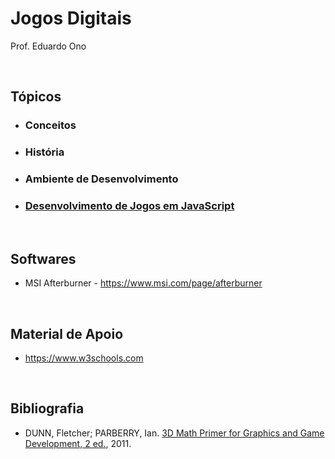 # Jogos Digitais

Prof. Eduardo Ono

<br>

## Tópicos

  * ### Conceitos
  * ### História
  * ### Ambiente de Desenvolvimento
  * ### [Desenvolvimento de Jogos em JavaScript](./desenvolvimento-em-js/)

<br>

## Softwares

* MSI Afterburner - https://www.msi.com/page/afterburner

<br>

## Material de Apoio

* https://www.w3schools.com

<br>

## Bibliografia

* DUNN, Fletcher; PARBERRY, Ian. [3D Math Primer for Graphics and Game Development, 2 ed.](https://archive.org/stream/3dmathprimerforgraphicsandgamedevelopment_202003), 2011.

<br>
